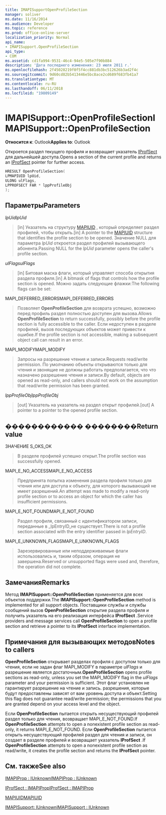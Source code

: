 ```yaml
---
title: IMAPISupportOpenProfileSection
manager: soliver
ms.date: 11/16/2014
ms.audience: Developer
ms.topic: reference
ms.prod: office-online-server
localization_priority: Normal
api_name:
- IMAPISupport.OpenProfileSection
api_type:
- COM
ms.assetid: cd1fa994-9531-46c4-94e5-505e7f90b884
description: 'Дата последнего изменения: 23 июля 2011 г.'
ms.openlocfilehash: 2f45028219f0f5f4cc881db3bc512626b3ad2f4c
ms.sourcegitcommit: 9d60cd82b5413446e5bc8ace2cd689f683fb41a7
ms.translationtype: MT
ms.contentlocale: ru-RU
ms.lasthandoff: 06/11/2018
ms.locfileid: "19809149"
---
```

# <a name="imapisupportopenprofilesection"></a><span data-ttu-id="a3b4b-103">IMAPISupport::OpenProfileSection</span><span class="sxs-lookup"><span data-stu-id="a3b4b-103">IMAPISupport::OpenProfileSection</span></span>

  
  
<span data-ttu-id="a3b4b-104">**Относится к**: Outlook</span><span class="sxs-lookup"><span data-stu-id="a3b4b-104">**Applies to**: Outlook</span></span> 
  
<span data-ttu-id="a3b4b-105">Откроется раздел текущего профиля и возвращает указатель [IProfSect](iprofsectimapiprop.md) для дальнейшей доступа.</span><span class="sxs-lookup"><span data-stu-id="a3b4b-105">Opens a section of the current profile and returns an [IProfSect](iprofsectimapiprop.md) pointer for further access.</span></span> 
  
```cpp
HRESULT OpenProfileSection(
LPMAPIUID lpUid,
ULONG ulFlags,
LPPROFSECT FAR * lppProfileObj
);
```

## <a name="parameters"></a><span data-ttu-id="a3b4b-106">Параметры</span><span class="sxs-lookup"><span data-stu-id="a3b4b-106">Parameters</span></span>

 <span data-ttu-id="a3b4b-107">_lpUid_</span><span class="sxs-lookup"><span data-stu-id="a3b4b-107">_lpUid_</span></span>
  
> <span data-ttu-id="a3b4b-108">[in] Указатель на структуру [MAPIUID](mapiuid.md) , который определяет раздел профилей, чтобы открыть.</span><span class="sxs-lookup"><span data-stu-id="a3b4b-108">[in] A pointer to the [MAPIUID](mapiuid.md) structure that identifies the profile section to be opened.</span></span> <span data-ttu-id="a3b4b-109">Значение NULL для параметра _lpUid_ откроется раздел профилей вызывающего абонента.</span><span class="sxs-lookup"><span data-stu-id="a3b4b-109">Passing NULL for the  _lpUid_ parameter opens the caller's profile section.</span></span> 
    
 <span data-ttu-id="a3b4b-110">_ulFlags_</span><span class="sxs-lookup"><span data-stu-id="a3b4b-110">_ulFlags_</span></span>
  
> <span data-ttu-id="a3b4b-111">[in] Битовая маска флаги, который управляет способа открытия раздела профиля.</span><span class="sxs-lookup"><span data-stu-id="a3b4b-111">[in] A bitmask of flags that controls how the profile section is opened.</span></span> <span data-ttu-id="a3b4b-112">Можно задать следующие флажки:</span><span class="sxs-lookup"><span data-stu-id="a3b4b-112">The following flags can be set:</span></span>
    
<span data-ttu-id="a3b4b-113">MAPI_DEFERRED_ERRORS</span><span class="sxs-lookup"><span data-stu-id="a3b4b-113">MAPI_DEFERRED_ERRORS</span></span> 
  
> <span data-ttu-id="a3b4b-114">Позволяет **OpenProfileSection** для возврата успешно, возможно перед профиль раздел полностью доступен для вызова.</span><span class="sxs-lookup"><span data-stu-id="a3b4b-114">Allows **OpenProfileSection** to return successfully, possibly before the profile section is fully accessible to the caller.</span></span> <span data-ttu-id="a3b4b-115">Если недоступен в разделе профилей, вызов последующих объектов может привести к ошибке.</span><span class="sxs-lookup"><span data-stu-id="a3b4b-115">If the profile section is not accessible, making a subsequent object call can result in an error.</span></span> 
    
<span data-ttu-id="a3b4b-116">MAPI_MODIFY</span><span class="sxs-lookup"><span data-stu-id="a3b4b-116">MAPI_MODIFY</span></span> 
  
> <span data-ttu-id="a3b4b-117">Запросы на разрешение чтения и записи.</span><span class="sxs-lookup"><span data-stu-id="a3b4b-117">Requests read/write permission.</span></span> <span data-ttu-id="a3b4b-118">По умолчанию объекты открываются только для чтения и звонящие не должны работать предполагается, что что назначено разрешение чтения и записи.</span><span class="sxs-lookup"><span data-stu-id="a3b4b-118">By default, objects are opened as read-only, and callers should not work on the assumption that read/write permission has been granted.</span></span> 
    
 <span data-ttu-id="a3b4b-119">_lppProfileObj_</span><span class="sxs-lookup"><span data-stu-id="a3b4b-119">_lppProfileObj_</span></span>
  
> <span data-ttu-id="a3b4b-120">[out] Указатель на указатель на раздел открыт профилей.</span><span class="sxs-lookup"><span data-stu-id="a3b4b-120">[out] A pointer to a pointer to the opened profile section.</span></span>
    
## <a name="return-value"></a><span data-ttu-id="a3b4b-121">������������ ��������</span><span class="sxs-lookup"><span data-stu-id="a3b4b-121">Return value</span></span>

<span data-ttu-id="a3b4b-122">ЗНАЧЕНИЕ S_OK</span><span class="sxs-lookup"><span data-stu-id="a3b4b-122">S_OK</span></span> 
  
> <span data-ttu-id="a3b4b-123">В разделе профилей успешно открыт.</span><span class="sxs-lookup"><span data-stu-id="a3b4b-123">The profile section was successfully opened.</span></span>
    
<span data-ttu-id="a3b4b-124">MAPI_E_NO_ACCESS</span><span class="sxs-lookup"><span data-stu-id="a3b4b-124">MAPI_E_NO_ACCESS</span></span> 
  
> <span data-ttu-id="a3b4b-125">Предпринята попытка изменения раздела профиля только для чтения или для доступа к объекту, для которого вызывающий не имеет разрешений.</span><span class="sxs-lookup"><span data-stu-id="a3b4b-125">An attempt was made to modify a read-only profile section or to access an object for which the caller has insufficient permissions.</span></span>
    
<span data-ttu-id="a3b4b-126">MAPI_E_NOT_FOUND</span><span class="sxs-lookup"><span data-stu-id="a3b4b-126">MAPI_E_NOT_FOUND</span></span> 
  
> <span data-ttu-id="a3b4b-127">Раздел профиля, связанный с идентификатором записи, переданные в _lpEntryID_не существует.</span><span class="sxs-lookup"><span data-stu-id="a3b4b-127">There is not a profile section associated with the entry identifier passed in  _lpEntryID_.</span></span>
    
<span data-ttu-id="a3b4b-128">MAPI_E_UNKNOWN_FLAGS</span><span class="sxs-lookup"><span data-stu-id="a3b4b-128">MAPI_E_UNKNOWN_FLAGS</span></span> 
  
> <span data-ttu-id="a3b4b-129">Зарезервированные или неподдерживаемые флаги использовались и, таким образом, операция не завершена.</span><span class="sxs-lookup"><span data-stu-id="a3b4b-129">Reserved or unsupported flags were used and, therefore, the operation did not complete.</span></span>
    
## <a name="remarks"></a><span data-ttu-id="a3b4b-130">Замечания</span><span class="sxs-lookup"><span data-stu-id="a3b4b-130">Remarks</span></span>

<span data-ttu-id="a3b4b-131">Метод **IMAPISupport::OpenProfileSection** применяется для всех объектов поддержки.</span><span class="sxs-lookup"><span data-stu-id="a3b4b-131">The **IMAPISupport::OpenProfileSection** method is implemented for all support objects.</span></span> <span data-ttu-id="a3b4b-132">Поставщики службы и службы сообщений вызов **OpenProfileSection** открытие раздела профиля и получить указатель на его реализация интерфейса **IProfSect** .</span><span class="sxs-lookup"><span data-stu-id="a3b4b-132">Service providers and message services call **OpenProfileSection** to open a profile section and retrieve a pointer to its **IProfSect** interface implementation.</span></span> 
  
## <a name="notes-to-callers"></a><span data-ttu-id="a3b4b-133">Примечания для вызывающих методов</span><span class="sxs-lookup"><span data-stu-id="a3b4b-133">Notes to callers</span></span>

 <span data-ttu-id="a3b4b-134">**OpenProfileSection** открывает разделах профиля с доступом только для чтения, если не задан флаг MAPI_MODIFY в параметре _ulFlags_ и разрешение является достаточным.</span><span class="sxs-lookup"><span data-stu-id="a3b4b-134">**OpenProfileSection** opens profile sections as read-only, unless you set the MAPI_MODIFY flag in the  _ulFlags_ parameter and your permission is sufficient.</span></span> <span data-ttu-id="a3b4b-135">Этот флаг установлен не гарантирует разрешение на чтение и запись. разрешения, которые будут предоставлены зависят от вам уровень доступа и объект.</span><span class="sxs-lookup"><span data-stu-id="a3b4b-135">Setting this flag does not guarantee read/write permission; the permissions that you are granted depend on your access level and the object.</span></span> 
  
<span data-ttu-id="a3b4b-136">Если **OpenProfileSection** пытается открыть несуществующий профилей раздел только для чтения, возвращает MAPI_E_NOT_FOUND.</span><span class="sxs-lookup"><span data-stu-id="a3b4b-136">If **OpenProfileSection** attempts to open a nonexistent profile section as read-only, it returns MAPI_E_NOT_FOUND.</span></span> <span data-ttu-id="a3b4b-137">Если **OpenProfileSection** пытается открыть несуществующий профилей раздел для чтения и записи, он создает в разделе профилей и возвращает указатель **IProfSect** .</span><span class="sxs-lookup"><span data-stu-id="a3b4b-137">If **OpenProfileSection** attempts to open a nonexistent profile section as read/write, it creates the profile section and returns the **IProfSect** pointer.</span></span> 
  
## <a name="see-also"></a><span data-ttu-id="a3b4b-138">См. также</span><span class="sxs-lookup"><span data-stu-id="a3b4b-138">See also</span></span>



[<span data-ttu-id="a3b4b-139">IMAPIProp : IUnknown</span><span class="sxs-lookup"><span data-stu-id="a3b4b-139">IMAPIProp : IUnknown</span></span>](imapipropiunknown.md)
  
[<span data-ttu-id="a3b4b-140">IProfSect : IMAPIProp</span><span class="sxs-lookup"><span data-stu-id="a3b4b-140">IProfSect : IMAPIProp</span></span>](iprofsectimapiprop.md)
  
[<span data-ttu-id="a3b4b-141">MAPIUID</span><span class="sxs-lookup"><span data-stu-id="a3b4b-141">MAPIUID</span></span>](mapiuid.md)
  
[<span data-ttu-id="a3b4b-142">IMAPISupport: IUnknown</span><span class="sxs-lookup"><span data-stu-id="a3b4b-142">IMAPISupport : IUnknown</span></span>](imapisupportiunknown.md)

